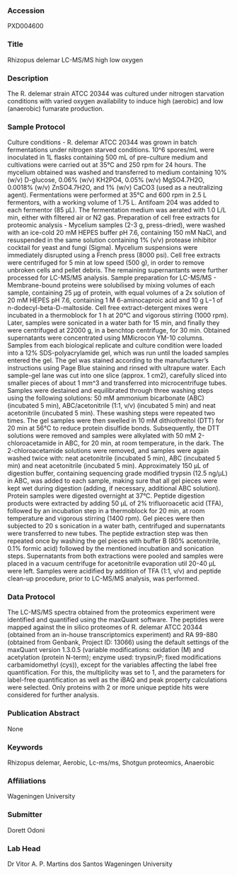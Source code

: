 ### Accession
PXD004600

### Title
Rhizopus delemar LC-MS/MS high low oxygen

### Description
The R. delemar strain ATCC 20344 was cultured under nitrogen starvation conditions with varied oxygen availability to induce high (aerobic) and low (anaerobic) fumarate production.

### Sample Protocol
Culture conditions - R. delemar ATCC 20344 was grown in batch fermentations under nitrogen starved conditions. 10^6 spores/mL were inoculated in 1L flasks containing 500 mL of pre-culture medium and cultivations were carried out at 35°C and 250 rpm for 24 hours. The mycelium obtained was washed and transferred to medium containing 10% (w/v) D-glucose, 0.06% (w/v) KH2PO4, 0.05% (w/v) MgSO4.7H2O, 0.0018% (w/v) ZnSO4.7H2O, and 1% (w/v) CaCO3 (used as a neutralizing agent). Fermentations were performed at 35°C and 600 rpm in 2.5 L fermentors, with a working volume of 1.75 L. Antifoam 204 was added to each fermentor (85 μL). The fermentation medium was aerated with 1.0 L/L min, either with filtered air or N2 gas.   Preparation of cell free extracts for proteomic analysis - Mycelium samples (2-3 g, press-dried), were washed with an ice-cold 20 mM HEPES buffer pH 7.6, containing 150 mM NaCl, and resuspended in the same solution containing 1% (v/v) protease inhibitor cocktail for yeast and fungi (Sigma). Mycelium suspensions were immediately disrupted using a French press (8000 psi). Cell free extracts were centrifuged for 5 min at low speed (500 g), in order to remove unbroken cells and pellet debris. The remaining supernantants were further processed for LC-MS/MS analysis.  Sample preparation for LC-MS/MS - Membrane-bound proteins were solubilised by mixing volumes of each sample, containing 25 μg of protein, with equal volumes of a 2x solution of 20 mM HEPES pH 7.6, containing 1 M 6-aminocaproic acid and 10 g L−1 of n-dodecyl-beta-D-maltoside. Cell free extract-detergent mixes were incubated in a thermoblock for 1 h at 20°C and vigorous stirring (1000 rpm). Later, samples were sonicated in a water bath for 15 min, and finally they were centrifuged at 22000 g, in a benchtop centrifuge, for 30 min. Obtained supernatants were concentrated using MMicrocon YM-10 columns. Samples from each biological replicate and culture condition were loaded into a 12% SDS-polyacrylamide gel, which was run until the loaded samples entered the gel. The gel was stained according to the manufacturer’s instructions using Page Blue staining and rinsed with ultrapure water. Each sample-gel lane was cut into one slice (approx. 1 cm2), carefully sliced into smaller pieces of about 1 mm^3 and transferred into microcentrifuge tubes. Samples were destained and equilibrated through three washing steps using the following solutions: 50 mM ammonium bicarbonate (ABC) (incubated 5 min), ABC/acetonitrile (1:1, v/v) (incubated 5 min) and neat acetonitrile (incubated 5 min). These washing steps were repeated two times. The gel samples were then swelled in 10 mM dithiothreitol (DTT) for 20 min at 56°C to reduce protein disulfide bonds. Subsequently, the DTT solutions were removed and samples were alkylated with 50 mM 2-chloroacetamide in ABC, for 20 min, at room temperature, in the dark. The 2-chloroacetamide solutions were removed, and samples were again washed twice with: neat acetonitrile (incubated 5 min), ABC (incubated 5 min) and neat acetonitrile (incubated 5 min). Approximately 150 μL of digestion buffer, containing sequencing grade modified trypsin (12.5 ng/μL) in ABC, was added to each sample, making sure that all gel pieces were kept wet during digestion (adding, if necessary, additional ABC solution). Protein samples were digested overnight at 37°C. Peptide digestion products were extracted by adding 50 μL of 2% trifluoroacetic acid (TFA), followed by an incubation step in a thermoblock for 20 min, at room temperature and vigorous stirring (1400 rpm). Gel pieces were then subjected to 20 s sonication in a water bath, centrifuged and supernatants were transferred to new tubes. The peptide extraction step was then repeated once by washing the gel pieces with buffer B (80% acetonitrile, 0.1% formic acid) followed by the mentioned incubation and sonication steps. Supernatants from both extractions were pooled and samples were placed in a vacuum centrifuge for acetonitrile evaporation util 20-40 μL were left. Samples were acidified by addition of TFA (1:1, v/v) and peptide clean-up procedure, prior to LC-MS/MS analysis, was performed.

### Data Protocol
The LC-MS/MS spectra obtained from the proteomics experiment were identified and quantified using the maxQuant software. The peptides were mapped against the in silico proteomes of R. delemar ATCC 20344 (obtained from an in-house transcriptomics experiment) and RA 99-880 (obtained from Genbank, Project ID: 13066) using the default settings of the maxQuant version 1.3.0.5 (variable modifications: oxidation (M) and acetylation (protein N-term); enzyme used: trypsin/P; fixed modifications carbamidomethyl (cys)), except for the variables affecting the label free quantification. For this, the multiplicity was set to 1, and the parameters for label-free quantification as well as the iBAQ and peak property calculations were selected. Only proteins with 2 or more unique peptide hits were considered for further analysis.

### Publication Abstract
None

### Keywords
Rhizopus delemar, Aerobic, Lc-ms/ms, Shotgun proteomics, Anaerobic

### Affiliations
Wageningen University

### Submitter
Dorett Odoni

### Lab Head
Dr Vitor A. P. Martins dos Santos
Wageningen University


